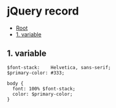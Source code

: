 ﻿# jQuery record

*   [Root](../README.md)
*   [1. variable](#a1)


<h2 id="a1">1. variable</h2>

```
$font-stack:    Helvetica, sans-serif;
$primary-color: #333;

body {
  font: 100% $font-stack;
  color: $primary-color;
}
```
